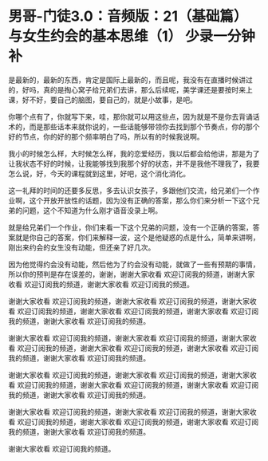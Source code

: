 # 男哥-门徒3.0：音频版：21（基础篇）与女生约会的基本思维（1） 少录一分钟补

是最新的，最新的东西，肯定是国际上最新的，而且呢，我没有在直播时候讲过的，好吗，真的是掏心窝子给兄弟们去讲，那么后续呢，美学课还是要按时来上课，好不好，要自己的脑图，要自己的，就是小故事，是吧。

你哪个点有了，你就写下来，哇，那你就可以用这些点，因为就是不是你去背诵话术的，而是那些话本来就你说的，一些话能够带领你去找到那个节奏点，你的那个好的节点，你的好的那个频率明白了吗，所以有的时候我说啊。

我小的时候怎么样，大时候怎么样，我的恋爱经历，我以后都会给他讲，那是为了让我状态不好的时候，让我能够找到我那个好的状态，并不是我他不理我了，我要怎么说，好，今天的课程就到这里，好吧，这个消化消化。

这一礼拜的时间的还要多反思，多去认识女孩子，多跟他们交流，给兄弟们一个作业啊，这个开放开放性的话题，因为没有正确的答案，那么你们来分析一下这个兄弟的问题，这个不知道为什么刚才语音没录上啊。

就是给兄弟们一个作业，你们来看一下这个兄弟的问题，没有一个正确的答案，答案就是你自己的答案，你们来解释一波，这个是他疑惑的点是什么，简单来讲啊，刚出来约会的女生没有动能，但还亲了好几次。

因为他觉得约会没有动能，然后他为了约会没有动能，就做了一些有预期的事情，所以你的预判是存在误差的，谢谢，谢谢大家收看 欢迎订阅我的频道，谢谢大家收看 欢迎订阅我的频道，谢谢大家收看 欢迎订阅我的频道。

谢谢大家收看 欢迎订阅我的频道，谢谢大家收看 欢迎订阅我的频道，谢谢大家收看 欢迎订阅我的频道，谢谢大家收看 欢迎订阅我的频道，谢谢大家收看 欢迎订阅我的频道，谢谢大家收看 欢迎订阅我的频道。

谢谢大家收看 欢迎订阅我的频道，谢谢大家收看 欢迎订阅我的频道，谢谢大家收看 欢迎订阅我的频道，谢谢大家收看 欢迎订阅我的频道，谢谢大家收看 欢迎订阅我的频道，谢谢大家收看 欢迎订阅我的频道。

谢谢大家收看 欢迎订阅我的频道，谢谢大家收看 欢迎订阅我的频道，谢谢大家收看 欢迎订阅我的频道，谢谢大家收看 欢迎订阅我的频道，谢谢大家收看 欢迎订阅我的频道，谢谢大家收看 欢迎订阅我的频道。

谢谢大家收看 欢迎订阅我的频道，谢谢大家收看 欢迎订阅我的频道，谢谢大家收看 欢迎订阅我的频道，谢谢大家收看 欢迎订阅我的频道，谢谢大家收看 欢迎订阅我的频道，谢谢大家收看 欢迎订阅我的频道。

谢谢大家收看 欢迎订阅我的频道。